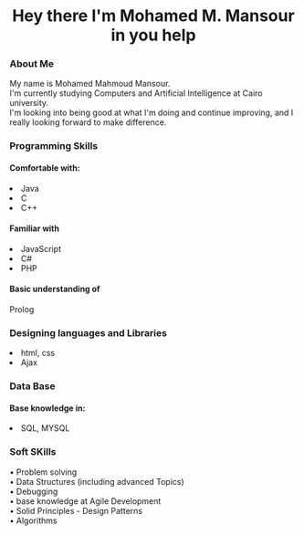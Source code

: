 <h1 align="center"> Hey there I'm Mohamed M. Mansour in you help</h1>
<h3>About Me</h3>
  My name is Mohamed Mahmoud Mansour.<br>
  I'm currently studying Computers and Artificial Intelligence at Cairo university.<br>
  I'm looking into being good at what I'm doing and continue improving, and I really looking forward to make difference.<br>
  
<h3>Programming Skills</h3>
  <h4>Comfortable with:</h4>
    <li>
    Java<br></li>
    <li>C<br></li>
    <li>C++<br> </li>
 <h4>Familiar with</h4>
    <li>
    JavaScript</li>
    <li>C#</li>
    <li>PHP</li>
 <h4>Basic understanding of</h4>
  Prolog
    
<h3>Designing languages and Libraries</h3>
<li>html, css</li>
<li>Ajax</li>

<h3>Data Base</h3>
<h4>Base knowledge in:</h4>
<li>SQL, MYSQL</li>
    
    
<h3>Soft SKills</h3>
• Problem solving<br>
• Data Structures (including advanced Topics)<br>
• Debugging<br>
• base knowledge at Agile Development<br>
• Solid Principles - Design Patterns<br>
• Algorithms<br>
  
    
<!--
**MohammedMahmmoud/MohammedMahmmoud** is a ✨ _special_ ✨ repository because its `README.md` (this file) appears on your GitHub profile.

Here are some ideas to get you started:

- 🔭 I’m currently working on ...
- 🌱 I’m currently learning ...
- 👯 I’m looking to collaborate on ...
- 🤔 I’m looking for help with ...
- 💬 Ask me about ...
- 📫 How to reach me: ...
- 😄 Pronouns: ...
- ⚡ Fun fact: ...
-->
